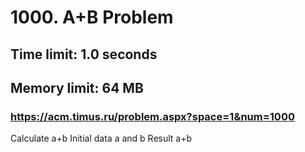# 1000. A+B Problem
## Time limit: 1.0 seconds
## Memory limit: 64 MB
### https://acm.timus.ru/problem.aspx?space=1&num=1000
Calculate a+b
Initial data
a and b
Result
a+b